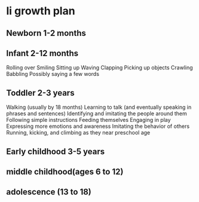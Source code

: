 # li growth plan

## Newborn 1-2 months 

## Infant 2-12 months

Rolling over
Smiling
Sitting up
Waving
Clapping
Picking up objects
Crawling
Babbling
Possibly saying a few words

## Toddler 2-3 years

Walking (usually by 18 months)
Learning to talk (and eventually speaking in phrases and sentences)
Identifying and imitating the people around them
Following simple instructions
Feeding themselves
Engaging in play
Expressing more emotions and awareness
Imitating the behavior of others
Running, kicking, and climbing as they near preschool age

## Early childhood 3-5 years


## middle childhood(ages 6 to 12)
## adolescence (13 to 18)
